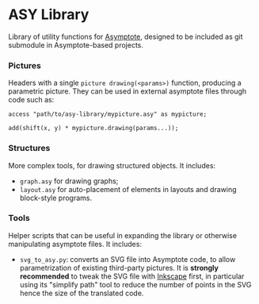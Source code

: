 # ASY Library

Library of utility functions for [Asymptote](https://asymptote.sourceforge.io), designed to be included as git submodule in Asymptote-based projects.

### Pictures

Headers with a single `picture drawing(<params>)` function, producing a parametric picture. They can be used in external asymptote files through code such as:

```
access "path/to/asy-library/mypicture.asy" as mypicture;

add(shift(x, y) * mypicture.drawing(params...));
```

###  Structures

More complex tools, for drawing structured objects. It includes:

- `graph.asy` for drawing graphs;
- `layout.asy` for auto-placement of elements in layouts and drawing block-style programs.

### Tools

Helper scripts that can be useful in expanding the library or otherwise manipulating asymptote files. It includes:

- `svg_to_asy.py`: converts an SVG file into Asymptote code, to allow parametrization of existing third-party pictures. It is **strongly recommended** to tweak the SVG file with [Inkscape](https://inkscape.org) first, in particular using its "simplify path" tool to reduce the number of points in the SVG hence the size of the translated code.
